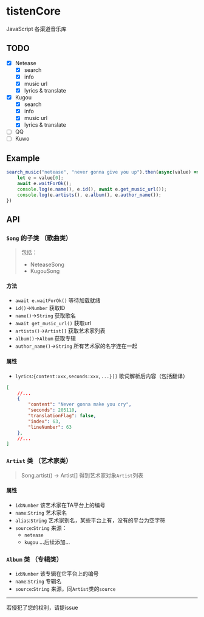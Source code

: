 # tistenCore
JavaScript 各渠道音乐库

## TODO
- [X] Netease
    - [X] search
    - [X] info
    - [X] music url
    - [X] lyrics & translate
- [X] Kugou
    - [X] search
    - [X] info
    - [X] music url
    - [X] lyrics & translate
- [ ] QQ
- [ ] Kuwo

## Example

```javascript
search_music("netease", "never gonna give you up").then(async(value) => {
    let e = value[0];
    await e.waitForOk();
    console.log(e.name(), e.id(), await e.get_music_url());
    console.log(e.artists(), e.album(), e.author_name());
})
```
## API
### `Song` 的子类 （歌曲类）
> 包括：
> - NeteaseSong
> - KugouSong
#### 方法
- `await e.waitForOk()` 等待加载就绪
- `id()`->`Number` 获取ID 
- `name()`->`String` 获取歌名 
- `await get_music_url()` 获取url
- `artists()`->`Artist[]` 获取艺术家列表 
- `album()`->`Album` 获取专辑 
- `author_name()`->`String` 所有艺术家的名字连在一起
#### 属性
- `lyrics`:`{content:xxx,seconds:xxx,...}[]` 歌词解析后内容（包括翻译）
```json
[
    //...
    {
        "content": "Never gonna make you cry",
        "seconds": 205110,
        "translationFlag": false,
        "index": 63,
        "lineNumber": 63
    },
    //...
]
```
### `Artist` 类 （艺术家类）
> Song.artist() -> Artist[] 得到艺术家对象`Artist`列表
#### 属性
- `id`:`Number` 该艺术家在TA平台上的编号
- `name`:`String` 艺术家名
- `alias`:`String` 艺术家别名，某些平台上有，没有的平台为空字符
- `source`:`String` 来源：
    - `netease`
    - `kugou`
    ...后续添加...

### `Album` 类 （专辑类）
- `id`:`Number` 该专辑在它平台上的编号
- `name`:`String` 专辑名
- `source`:`String` 来源，同`Artist`类的`source`

---
若侵犯了您的权利，请提issue
